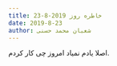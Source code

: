 ```yaml
---
title: خاطره روز 2019-8-23
date: 2019-8-23
author: شعبان محمد حسنی
---
```


اصلا یادم نمیاد امروز چی کار کردم.